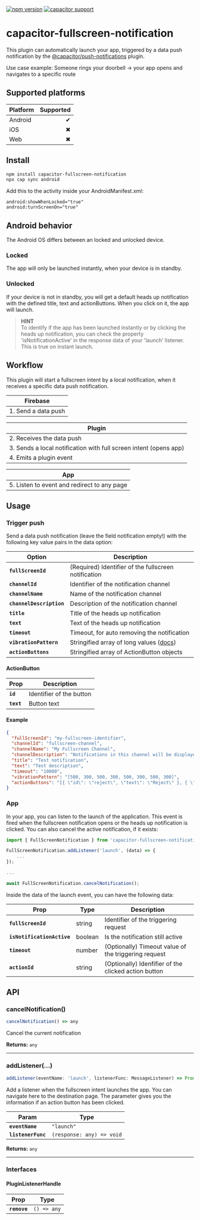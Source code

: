 [![npm version](https://badge.fury.io/js/capacitor-fullscreen-notification.svg)](https://badge.fury.io/js/capacitor-fullscreen-notification)
[![capacitor support](https://img.shields.io/badge/capacitor%20support-v4-brightgreen?logo=capacitor)](https://capacitorjs.com/)

# capacitor-fullscreen-notification

This plugin can automatically launch your app, triggered by a data push notification by the [@capacitor/push-notifications](https://github.com/ionic-team/capacitor-plugins/tree/main/push-notifications) plugin.

Use case example: Someone rings your doorbell -> your app opens and navigates to a specific route

## Supported platforms

| Platform | Supported |
| -------- | --------: |
| Android  |         ✔ |
| iOS      |         ✖ |
| Web      |         ✖ |

## Install

```bash
npm install capacitor-fullscreen-notification
npx cap sync android
```

Add this to the activity inside your AndroidManifest.xml:

```
android:showWhenLocked="true"
android:turnScreenOn="true"
```

## Android behavior

The Android OS differs between an locked and unlocked device.

### Locked

The app will only be launched instantly, when your device is in standby.

### Unlocked

If your device is not in standby, you will get a default heads up notification with the defined title, text and actionButtons. When you click on it, the app will launch.

> **HINT**  
> To identify if the app has been launched instantly or by clicking the heads up notification, you can check the property 'isNotificationActive' in the response data of your 'launch' listener. This is true on instant launch.

## Workflow

This plugin will start a fullscreen intent by a local notification, when it receives a specific data push notification.

| Firebase            |
| ------------------- |
| 1. Send a data push |

| Plugin                                                            |
| ----------------------------------------------------------------- |
| 2. Receives the data push                                         |
| 3. Sends a local notification with full screen intent (opens app) |
| 4. Emits a plugin event                                           |

| App                                         |
| ------------------------------------------- |
| 5. Listen to event and redirect to any page |

## Usage

### Trigger push

Send a data push notification (leave the field notification empty!) with the following key value pairs in the data option:

| Option                   | Description                                                                                                                                      |
| ------------------------ | ------------------------------------------------------------------------------------------------------------------------------------------------ |
| **`fullScreenId`**       | (Required) Identifier of the fullscreen notification                                                                                             |
| **`channelId`**          | Identifier of the notification channel                                                                                                           |
| **`channelName`**        | Name of the notification channel                                                                                                                 |
| **`channelDescription`** | Description of the notification channel                                                                                                          |
| **`title`**              | Title of the heads up notification                                                                                                               |
| **`text`**               | Text of the heads up notification                                                                                                                |
| **`timeout`**            | Timeout, for auto removing the notification                                                                                                      |
| **`vibrationPattern`**   | Stringified array of long values ([docs](<https://developer.android.com/reference/android/app/NotificationChannel#setVibrationPattern(long[])>)) |
| **`actionButtons`**      | Stringified array of ActionButton objects                                                                                                        |

#### ActionButton

| Prop       | Description              |
| ---------- | ------------------------ |
| **`id`**   | Identifier of the button |
| **`text`** | Button text              |

#### Example

```json
{
  "fullScreenId": "my-fullscreen-identifier",
  "channelId": "fullscreen-channel",
  "channelName": "My Fullscreen Channel",
  "channelDescription": "Notifications in this channel will be displayed with a fullscreen intent",
  "title": "Test notification",
  "text": "Test description",
  "timeout": "10000",
  "vibrationPattern": "[500, 300, 500, 300, 500, 300, 500, 300]",
  "actionButtons": "[{ \"id\": \"reject\", \"text\": \"Reject\" }, { \"id\": \"accept\", \"text\": \"Accept\" }]"
}
```

### App

In your app, you can listen to the launch of the application. This event is fired when the fullscreen notification opens or the heads up notification is clicked. You can also cancel the active notification, if it exists:

```javascript
import { FullScreenNotification } from 'capacitor-fullscreen-notification';

FullScreenNotification.addListener('launch', (data) => {
    ...
});

...

await FullScreenNotification.cancelNotification();
```

Inside the data of the launch event, you can have the following data:

| Prop                       | Type    | Description                                          |
| -------------------------- | ------- | ---------------------------------------------------- |
| **`fullScreenId`**         | string  | Identifier of the triggering request                 |
| **`isNotificationActive`** | boolean | Is the notification still active                     |
| **`timeout`**              | number  | (Optionally) Timeout value of the triggering request |
| **`actionId`**             | string  | (Optionally) Idenfifier of the clicked action button |

## API

<docgen-index>

<docgen-api>
<!--Update the source file JSDoc comments and rerun docgen to update the docs below-->

### cancelNotification()

```typescript
cancelNotification() => any
```

Cancel the current notification

**Returns:** <code>any</code>

--------------------


### addListener(...)

```typescript
addListener(eventName: 'launch', listenerFunc: MessageListener) => Promise<PluginListenerHandle> & PluginListenerHandle
```

Add a listener when the fullscreen intent launches the app.
You can navigate here to the destination page.
The parameter gives you the information if an action button has been clicked.

| Param              | Type                                    |
| ------------------ | --------------------------------------- |
| **`eventName`**    | <code>"launch"</code>                   |
| **`listenerFunc`** | <code>(response: any) =&gt; void</code> |

**Returns:** <code>any</code>

--------------------


### Interfaces


#### PluginListenerHandle

| Prop         | Type                      |
| ------------ | ------------------------- |
| **`remove`** | <code>() =&gt; any</code> |

</docgen-api>
